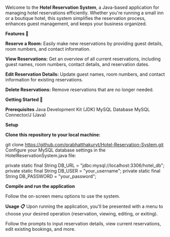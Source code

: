 Welcome to the **Hotel Reservation System**, a Java-based application for managing hotel reservations efficiently. Whether you're running a small inn or a boutique hotel, this system simplifies the reservation process, enhances guest management, and keeps your business organized.

**Features 🌟**

**Reserve a Room:** Easily make new reservations by providing guest details, room numbers, and contact information.

**View Reservations:** Get an overview of all current reservations, including guest names, room numbers, contact details, and reservation dates.

**Edit Reservation Details:** Update guest names, room numbers, and contact information for existing reservations.

**Delete Reservations:** Remove reservations that are no longer needed.

**Getting Started 🚀**

**Prerequisites**
Java Development Kit (JDK)
MySQL Database
MySQL Connector/J (Java)

**Setup**

**Clone this repository to your local machine:**

git clone https://github.com/prabhatthakuryt/Hotel-Reservation-System.git
Configure your MySQL database settings in the HotelReservationSystem.java file:

private static final String DB_URL = "jdbc:mysql://localhost:3306/hotel_db";
private static final String DB_USER = "your_username";
private static final String DB_PASSWORD = "your_password";

**Compile and run the application**

Follow the on-screen menu options to use the system.

**Usage 📋**
Upon running the application, you'll be presented with a menu to choose your desired operation (reservation, viewing, editing, or exiting).

Follow the prompts to input reservation details, view current reservations, edit existing bookings, and more.
